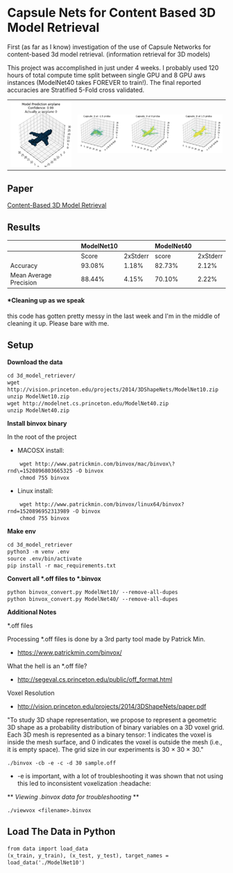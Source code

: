 # Capsule Nets for Content Based 3D Model Retrieval
First (as far as I know) investigation of the use of Capsule Networks for content-based 3d model retrieval. (information retrieval for 3D models)

This project was accomplished in just under 4 weeks. I probably used 120 hours of total compute time split between single GPU and 8 GPU aws instances (ModelNet40 takes FOREVER to train!). The final reported accuracies are Stratified 5-Fold cross validated.


|   |    |
|:----------------:|:-----------------:|
| ![](plane1.png) | ![alt text](planes.png) |

## Paper
[Content-Based 3D Model Retrieval](Content%20Based%203d%20Model%20Retrieval.pdf)

## Results
|   | ModelNet10 |   | ModelNet40 |   |
| -------- | ---------- | -------- | ---------- | -------- |
|     | Score | 2xStderr | score      | 2xStderr |
| Accuracy | 93.08% | 1.18% | 82.73% | 2.12% |
| Mean Average Precision | 88.44% | 4.15% | 70.10% | 2.22% |


#### *Cleaning up as we speak
this code has gotten pretty messy in the last week and I'm in the middle of cleaning it up. Please bare with me. 

## Setup

**Download the data**

```
cd 3d_model_retriever/
wget http://vision.princeton.edu/projects/2014/3DShapeNets/ModelNet10.zip
unzip ModelNet10.zip
wget http://modelnet.cs.princeton.edu/ModelNet40.zip
unzip ModelNet40.zip
```

    
**Install binvox binary**

In the root of the project

- MACOSX install:

```
    wget http://www.patrickmin.com/binvox/mac/binvox\?rnd\=1520896803665325 -O binvox
    chmod 755 binvox
```
- Linux install:

```
    wget http://www.patrickmin.com/binvox/linux64/binvox?rnd=1520896952313989 -O binvox
    chmod 755 binvox
```
    
**Make env**

```
cd 3d_model_retriever
python3 -m venv .env
source .env/bin/activate
pip install -r mac_requirements.txt
```
    
**Convert all &ast;.off files to &ast;.binvox**

```
python binvox_convert.py ModelNet10/ --remove-all-dupes
python binvox_convert.py ModelNet40/ --remove-all-dupes
```     

**Additional Notes**

*.off files

Processing *.off files is done by a 3rd party tool made by Patrick Min.

- https://www.patrickmin.com/binvox/

What the hell is an *.off file?

- http://segeval.cs.princeton.edu/public/off_format.html

Voxel Resolution

- http://vision.princeton.edu/projects/2014/3DShapeNets/paper.pdf

"To study 3D shape representation, we propose to represent
a geometric 3D shape as a probability distribution of
binary variables on a 3D voxel grid. Each 3D mesh is represented
as a binary tensor: 1 indicates the voxel is inside the
mesh surface, and 0 indicates the voxel is outside the mesh
(i.e., it is empty space). The grid size in our experiments is
30 × 30 × 30."

```
./binvox -cb -e -c -d 30 sample.off
```

- -e  is important, with a lot of troubleshooting it was shown that not using this led to inconsistent voxelization :headache:
        
** *Viewing .binvox data for troubleshooting* **

```
./viewvox <filename>.binvox
```
        
## Load The Data in Python

```
from data import load_data
(x_train, y_train), (x_test, y_test), target_names = load_data('./ModelNet10')
```
